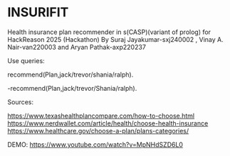 # INSURIFIT
Health insurance plan recommender in s(CASP)(variant of prolog) for HackReason 2025 (Hackathon)
By Suraj Jayakumar-sxj240002
, Vinay A. Nair-van220003
 and Aryan Pathak-axp220237
 
Use queries:

recommend(Plan,jack/trevor/shania/ralph).

-recommend(Plan,jack/trevor/Shania/ralph).

Sources:


https://www.texashealthplancompare.com/how-to-choose.html
https://www.nerdwallet.com/article/health/choose-health-insurance
https://www.healthcare.gov/choose-a-plan/plans-categories/

DEMO:
https://www.youtube.com/watch?v=MpNHdSZD6L0
